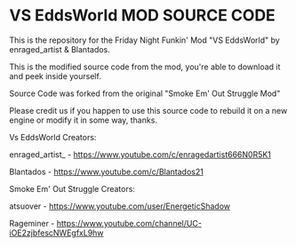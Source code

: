 # VS EddsWorld MOD SOURCE CODE

This is the repository for the Friday Night Funkin' Mod "VS EddsWorld" by enraged_artist & Blantados.

This is the modified source code from the mod, you're able to download it and peek inside yourself.

Source Code was forked from the original "Smoke Em' Out Struggle Mod"

Please credit us if you happen to use this source code to rebuild it on a new engine or modify it in some way, thanks.

Vs EddsWorld Creators:

enraged_artist_ - https://www.youtube.com/c/enragedartist666N0R5K1

Blantados - https://www.youtube.com/c/Blantados21


Smoke Em' Out Struggle Creators:

atsuover - https://www.youtube.com/user/EnergeticShadow

Rageminer - https://www.youtube.com/channel/UC-iOE2zjbfescNWEgfxL9hw

